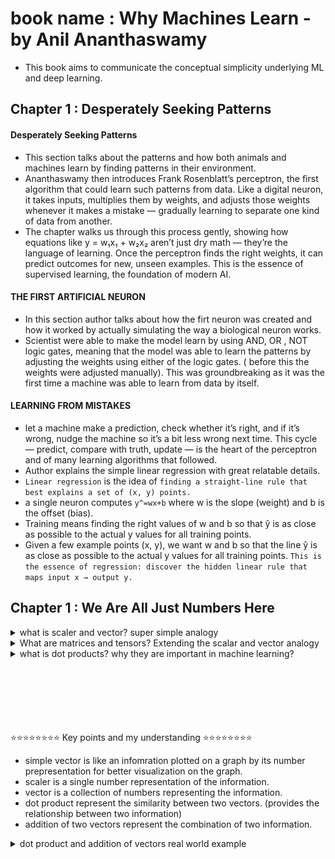 # book name : Why Machines Learn - by Anil Ananthaswamy

- This book aims to communicate the conceptual simplicity underlying ML and deep learning.


## Chapter 1 : Desperately Seeking Patterns

#### Desperately Seeking Patterns

- This section talks about the patterns and how both animals and machines learn by finding patterns in their environment.
- Ananthaswamy then introduces Frank Rosenblatt’s perceptron, the first algorithm that could learn such patterns from data. Like a digital neuron, it takes inputs, multiplies them by weights, and adjusts those weights whenever it makes a mistake — gradually learning to separate one kind of data from another.
- The chapter walks us through this process gently, showing how equations like y = w₁x₁ + w₂x₂ aren’t just dry math — they’re the language of learning. Once the perceptron finds the right weights, it can predict outcomes for new, unseen examples. This is the essence of supervised learning, the foundation of modern AI.


#### THE FIRST ARTIFICIAL NEURON
- In this section author talks about how the firt neuron was created and how it worked by actually simulating the way a biological neuron works.
- Scientist were able to make the model learn by using AND, OR , NOT logic gates, meaning that the model was able to learn the patterns by adjusting the weights using either of the logic gates. ( before this the weights were adjusted manually). This was groundbreaking as it was the first time a machine was able to learn from data by itself.

#### LEARNING FROM MISTAKES
- let a machine make a prediction, check whether it’s right, and if it’s wrong, nudge the machine so it’s a bit less wrong next time. This cycle — predict, compare with truth, update — is the heart of the perceptron and of many learning algorithms that followed.
- Author explains the simple linear regression with great relatable details.
- `Linear regression` is the idea of `finding a straight-line rule that best explains a set of (x, y) points.`
- a single neuron computes `y^=wx+b` where w is the slope (weight) and b is the offset (bias). 
- Training means finding the right values of w and b so that ŷ is as close as possible to the actual y values for all training points.
- Given a few example points (x, y), we want w and b so that the line ŷ is as close as possible to the actual y values for all training points. `This is the essence of regression: discover the hidden linear rule that maps input x → output y.`


## Chapter 1 : We Are All Just Numbers Here

<details>
<summary>what is scaler and vector? super simple analogy</summary>

- Consider a man who walks five miles. Given that statement, the only thing we can say about what the man did is denoted by a single number: the distance walked. This is a scalar quantity, a stand-alone number. Now, if we were told that the man walked five miles in a northeasterly direction, we would have two pieces of information: the distance and the direction. This can be represented by a vector. A vector, then, has both a length (magnitude) and a direction.

- ![alt text](images/image-vector.png)
- understand the vector addition below 
- ![alt text](images/image-addition.png)


</details>


<details>
<summary>What are matrices and tensors? Extending the scalar and vector analogy</summary>

- **Scalar**: As explained earlier, a scalar is a single number. For example, the distance a man walks (5 miles) is a scalar quantity.

- **Vector**: A vector adds direction to the scalar. For instance, if the man walks 5 miles northeast, this can be represented as a vector with both magnitude (5 miles) and direction (northeast).

- **Extending to Matrices**:  
    Now, imagine that instead of just one man walking, we have a group of people walking in different directions and covering different distances.  

    For example:  
    - Person A walks 5 miles northeast.  
    - Person B walks 3 miles south.  
    - Person C walks 7 miles west.  

    To represent this group of movements, we can organize their distances and directions into a matrix. A matrix is essentially a table of numbers, where each row represents a person, and each column represents a specific aspect of their movement (e.g., distance and direction).  

    ```
    [ 5   NE ]
    [ 3    S ]
    [ 7    W ]
    ```

    In mathematical terms, we often break down the direction into components (e.g., x and y coordinates). For instance:  
    ```
    [ 5   3 ]
    [ 3  -3 ]
    [ 7   0 ]
    ```

    A **matrix is simply a collection of vectors organized in rows or columns**. It allows us to represent multiple pieces of information compactly.

- **Now let’s see what tensors are, keeping the same analogy**:  
    Let’s take it one step further. Imagine that instead of just tracking the distance and direction for each person, we also want to track additional information, such as:  
    - The time it took each person to walk.  
    - The terrain they walked on (e.g., flat, uphill, downhill).  

    To represent this richer dataset, we need a structure that can hold multiple matrices. This is where tensors come in. A tensor is a generalization of scalars, vectors, and matrices to higher dimensions.  

    **Example Tensor**:  
    - For Person A:  
        - Distance: 5 miles  
        - Direction: Northeast  
        - Time: 1 hour  
        - Terrain: Flat  
    - For Person B:  
        - Distance: 3 miles  
        - Direction: South  
        - Time: 0.5 hours  
        - Terrain: Uphill  
    - For Person C:  
        - Distance: 7 miles  
        - Direction: West  
        - Time: 2 hours  
        - Terrain: Downhill  

    This data can be represented as a 3D tensor, where each "slice" of the tensor corresponds to a specific attribute (distance, direction, time, terrain).

- **Summary**:  
    - **Scalar**: A single number (e.g., distance walked by one person).  
    - **Vector**: A collection of numbers representing magnitude and direction (e.g., distance and direction for one person).  
    - **Matrix**: A 2D grid of numbers representing multiple vectors (e.g., distances and directions for multiple people).  
    - **Tensor**: A multi-dimensional array of numbers representing even more complex data (e.g., distances, directions, times, and terrains for multiple people).

</details>


<details>
<summary>what is dot products? why they are important in machine learning?</summary>

- Dot products isnt just a dry math its at the heart of the how machines learn the relationship between different things(informations).
- ![alt text](images/image-dot-product1.png)
- Think of it like this: imagine you're standing under a streetlight at night, and your shadow falls onto the ground. The dot product is like measuring how long that shadow is when one vector casts its "shadow" onto another vector.
- ![alt text](images/image-dot-product2.png)
- ![alt text](images/image-dot-product44.png)
- ![alt text](images/image-dot-product45.png)

</details>

</br>
</br>
</br>
</br>
</br>
</br>

⭐⭐⭐⭐⭐⭐⭐⭐ Key points and my understanding ⭐⭐⭐⭐⭐⭐⭐⭐

- simple vector is like an infomration plotted on a graph by its number prepresentation for better visualization on the graph.
- scaler is a single number representation of the information.
- vector is a collection of numbers representing the information.
- dot product represent the similarity between two vectors. (provides the relationship between two information)
- addition of two vectors represent the combination of two information.

<details><summary>dot product and addition of vectors real world example</summary>

- ⭐⭐⭐⭐Example⭐⭐⭐⭐ 
- (VVIP very intresting example) 
- ![alt text](images/image-dot-and-add-movies-rating-analogy.png)
</details>